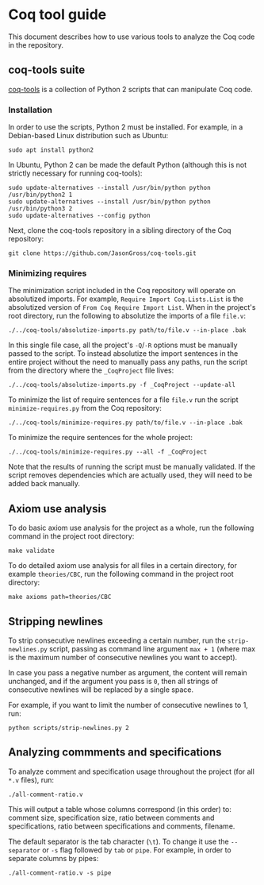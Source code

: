 # Coq tool guide

This document describes how to use various tools to analyze the Coq code in the repository.

## coq-tools suite

[coq-tools](https://github.com/JasonGross/coq-tools) is a collection of Python 2 scripts that can manipulate Coq code.

### Installation

In order to use the scripts, Python 2 must be installed. For example, in a Debian-based Linux distribution such as Ubuntu:

```shell
sudo apt install python2
```

In Ubuntu, Python 2 can be made the default Python (although this is not strictly necessary for running coq-tools):

```shell
sudo update-alternatives --install /usr/bin/python python /usr/bin/python2 1
sudo update-alternatives --install /usr/bin/python python /usr/bin/python3 2
sudo update-alternatives --config python
```

Next, clone the coq-tools repository in a sibling directory of the Coq repository:

```shell
git clone https://github.com/JasonGross/coq-tools.git
```

### Minimizing requires

The minimization script included in the Coq repository will operate on absolutized imports.
For example, `Require Import Coq.Lists.List` is the absolutized version of `From Coq Require Import List`.
When in the project's root directory, run the following to absolutize the imports of a file `file.v`:

```shell
./../coq-tools/absolutize-imports.py path/to/file.v --in-place .bak
```

In this single file case, all the project's `-Q`/`-R` options must be manually passed to the script. To instead absolutize the import sentences in the entire project without the need to manually pass any paths, run the script from the directory where the `_CoqProject` file lives:

```shell
./../coq-tools/absolutize-imports.py -f _CoqProject --update-all 
```


To minimize the list of require sentences for a file `file.v` run the script `minimize-requires.py` from the Coq repository:

```shell
./../coq-tools/minimize-requires.py path/to/file.v --in-place .bak
```

To minimize the require sentences for the whole project:

```shell
./../coq-tools/minimize-requires.py --all -f _CoqProject
```

Note that the results of running the script must be manually validated. If the script removes dependencies which are actually used, they will need to be added back manually.

## Axiom use analysis

To do basic axiom use analysis for the project as a whole, run the
following command in the project root directory:

```shell
make validate
```

To do detailed axiom use analysis for all files in a certain directory,
for example `theories/CBC`, run the following command in the project
root directory:

```shell
make axioms path=theories/CBC
```

## Stripping newlines 

To strip consecutive newlines exceeding a certain number, run the `strip-newlines.py` script, passing as command line argument `max + 1` (where max is the maximum number of consecutive newlines you want to accept). 

In case you pass a negative number as argument, the content will remain unchanged, and if the argument you pass is `0`, then all strings of consecutive newlines will be replaced by a single space.

For example, if you want to limit the number of consecutive newlines to 1, run:

```shell
python scripts/strip-newlines.py 2
```

## Analyzing commments and specifications

To analyze comment and specification usage throughout the project (for all `*.v` files), run:

```shell
./all-comment-ratio.v
```

This will output a table whose columns correspond (in this order) to: comment size, specification size, ratio between comments and specifications, ratio between specifications and comments, filename.

The default separator is the tab character (`\t`). To change it use the `--separator` or `-s` flag followed by `tab` or `pipe`.
For example, in order to separate columns by pipes:

```shell
./all-comment-ratio.v -s pipe
```
